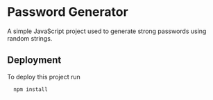 
# Password Generator

A simple JavaScript project used to generate strong passwords using random strings.





## Deployment

To deploy this project run

```bash
  npm install
```

